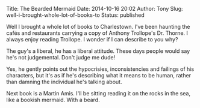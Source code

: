 Title: The Bearded Mermaid
Date: 2014-10-16 20:02
Author: Tony
Slug: well-i-brought-whole-lot-of-books-to
Status: published

Well I brought a whole lot of books to Charlestown. I've been haunting the cafés and restaurants carrying a copy of Anthony Trollope's Dr. Thorne. I always enjoy reading Trollope. I wonder if I can describe to you why?  
  
The guy's a liberal, he has a liberal attitude. These days people would say he's not judgemental. Don't judge me dude!  
  
Yes, he gently points out the hypocrisies, inconsistencies and failings of his characters, but it's as if he's describing what it means to be human, rather than damning the individual he's talking about.  
  
Next book is a Martin Amis. I'll be sitting reading it on the rocks in the sea, like a bookish mermaid. With a beard.  
  
  

